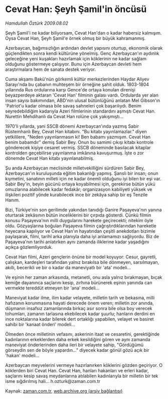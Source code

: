 # Cevat Han: Şeyh Şamil'in öncüsü

*Hamdullah Öztürk 2009.08.02*

<tr><td class="metin" colspan="2" style="padding-top: 20px; padding-left: 5px; padding-right: 10px;">Şeyh Şamil'i ne kadar biliyorsam, Cevat Han'dan o kadar habersiz kalmışım. Oysa Cevat Han, Şeyh Şamil'e örnek olmuş bir büyük kahramanmış.</td></tr><tr><td class="metin" colspan="2" style="padding-top: 20px; padding-left: 5px; padding-right: 10px;"><p>Azerbaycan, bağımsızlığın ardından devlet yapısını oturtup, ekonomik olarak güçlendikten sonra kendi kültürüne yönelmiş. Genç Azerbaycan'ın aydınlık geleceğine yeni kuşakları hazırlamak için köklerinin ne kadar sağlam olduğunu göstermeye çalışıyor. Bunu için Azerbaycan devleti hem araştırmalara hem de sanata destek veriyor.
<p>Cuma akşamı Bakü'nün görkemli kültür merkezlerinden Haydar Aliyev Sarayı'nda bu çabanın muhteşem bir örneğine şahit olduk. 1803-1804 yıllarında Rus ordularına karşı Gence'de ortaya konulan direnişi beyazperdeye aktaran 'Cevat Han' filminin galası vardı. Ordularda yer alan insan sayısı bakımından, ABD'nin ulusal bütünlüğünü anlatan Mel Gibson'ın 'Patriot'u kadar olmasa bile savaş sahneleri çok başarılıydı. Benim seyredebildiğim kadarıyla Azeri filmlerinin standardını aşmıştı Cevat Han. Nurettin Mehdihanlı da Cevat Han rolüne çok yakışmıştı...
<p>1970'li yıllarda, yani SSCB dönemi Azerbaycan'ında yazmış Sabir Rüstemhanlı Bey, Cevat Han kitabını. "Bu kitabı yayınlamazlar." diyen yetkililere, "Neden yayınlanmasın ki! Ben babamı yazmışım. Cevat Han benim babamdır" demiş Sabir Bey. Onun bu samimi çıkışı kitabı kontrole gönderecek kişiye cesaret vermiş. SSCB döneminde basılacak kitaplar kontrolden geçebilirse yayınlanma imkânına kavuşurmuş. İşte o zor dönemde Cevat Han kitabı yayınlanabilmiş.
<p>Şu anda Azerbaycan meclisinde milletvekilliğini sürdüren Sabir Bey, Azerbaycan'ın kuruluşunda eğitim bakanlığı yapmış. Şanslı bir insan; onun kıymetini, sanatının milleti için ne kadar önemli olduğunu iyi bilen bir eşi var. Sabir Bey'in, beyin gücünü ortaya koyabilmesi için, gerekirse bütün yükü omuzlarına alabilecek kadar fedakâr; organizasyon kabiliyeti yüksek ve ilişkileri pozitif yönde kurabilecek ince bir zekâya sahip bir eş Tenzile Hanım. 
<p>Bizi, Türkiye'nin son gerilimde yakından tanıdığı Ganire Paşayeva'nın yanına oturtarak zekâsının bütün inceliklerini bir çırpıda gösterdi. Çünkü filmin konusu Paşayeva'nın milli duygularını harekete geçirecekti; nitekim öyle oldu. Gözyaşlarına boğulan Paşayeva filmin çağrıştırdıklarından hareketle heyecana kapılıyor ve Cevat Han'ın hayatından çeşitli anekdotları bizimle paylaşarak, filmi, tarihî arka planıyla daha iyi anlamamızı sağlıyordu. Biz de Paşayeva'nın tarihi anlatırken aynı zamanda iliklerine kadar yaşadığını açıkça gözlemliyorduk.
<p>Cevat Han filmi, Azeri gençlerin önüne bir model koyuyor: Cesur, gayretli, çalışkan, kardeşleri tarafından yalnız bırakılsa bile dönmeyen, sarsılmayan, akıllı, becerikli ve bir o kadar da maneviyatlı bir 'ata' modeli...
<p>Ve eşinin her zaman arkasında, metanetli, onu asla yalnız bırakmayan, bıçak kemiğe dayanınca saçlarını kesip, zırhına bürünerek eşinin yanında can vermekte tereddüt etmeyen bir 'ana' modeli...
<p>Maneviyat kadar ilme, ilim kadar velayete, milletin tarih ve bekasına, milli hafızanın korunmasına hayati derecede önem veren; milletin zor anında, düşmanın insafsız zamanlarında birkaç asır sonra bile olsa boy verecek tohumları, zamanın tarlasına ekebilecek kadar şuurlu; hanların derdini en ince noktalarına kadar bilerek dert ortaklığı yapabilen, velayet ve basiret sahibi bir 'kanaat önderi' modeli...
<p>Ölmeden önce milletinin vefasını, askerinin itaat ve cesaretini, gerektiğinde kadınlarının erkeklerden daha erkek kesildiğini gören ve aynı zamanda maneviyat önderlerinden daha ileri bir velayete sahip, "Gördüğümü görseydin sen de böyle yapardın..." diyecek kadar gönül gözü açık bir 'hakan' modeli...
<p>Azerbaycan meyvelerini vermeye hazırlanırken köklerini gözden geçiriyor. O köklerden biri Cevat Han. Cevat Han, hanları hakanları ve erleri kadar, saçlarını kesip savaş meydanlarına atılabilen kadınlarıyla bir milletin bir tek isme sığdırılmış hali... h.ozturk@zaman.com.tr<br/></p></p></p></p></p></p></p></p></p></p></td></tr>

Kaynak: [zaman.com.tr](http://zaman.com.tr/yazar.do?yazino=875825), [web.archive.org (arşiv bağlantısı)](http://web.archive.org/web/20090808190858/http://www.zaman.com.tr:80/yazar.do?yazino=875825)
